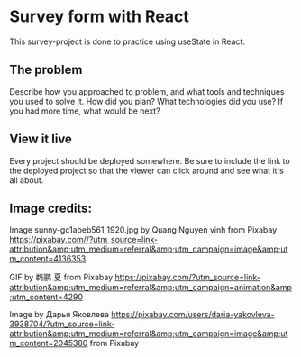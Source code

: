 # Survey form with React

This survey-project is done to practice using useState in React.

## The problem

Describe how you approached to problem, and what tools and techniques you used to solve it. How did you plan? What technologies did you use? If you had more time, what would be next?

## View it live

Every project should be deployed somewhere. Be sure to include the link to the deployed project so that the viewer can click around and see what it's all about.

## Image credits:

Image sunny-gc1abeb561_1920.jpg by Quang Nguyen vinh from Pixabay https://pixabay.com//?utm_source=link-attribution&amp;utm_medium=referral&amp;utm_campaign=image&amp;utm_content=4136353

GIF by 鹈鹂 夏 from Pixabay https://pixabay.com/?utm_source=link-attribution&amp;utm_medium=referral&amp;utm_campaign=animation&amp;utm_content=4290

Image by Дарья Яковлева https://pixabay.com/users/daria-yakovleva-3938704/?utm_source=link-attribution&amp;utm_medium=referral&amp;utm_campaign=image&amp;utm_content=2045380 from Pixabay